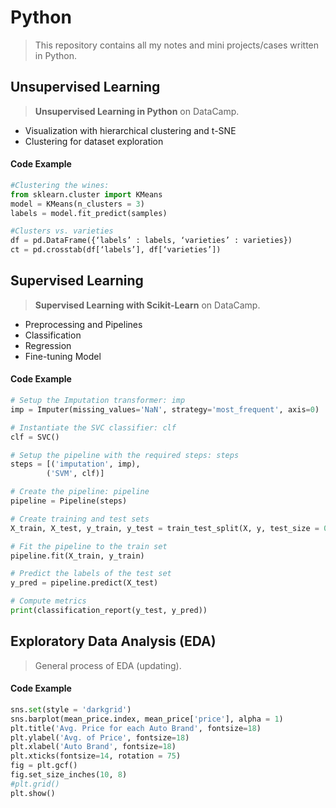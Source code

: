 # Python
> This repository contains all my notes and mini projects/cases written in Python.

## Unsupervised Learning
> **Unsupervised Learning in Python** on DataCamp.
* Visualization with hierarchical clustering and t-SNE
* Clustering for dataset exploration

#### Code Example
```Python
#Clustering the wines:
from sklearn.cluster import KMeans
model = KMeans(n_clusters = 3)
labels = model.fit_predict(samples)

#Clusters vs. varieties
df = pd.DataFrame({‘labels’ : labels, ‘varieties’ : varieties})
ct = pd.crosstab(df[‘labels’], df[‘varieties’])
```

## Supervised Learning
> **Supervised Learning with Scikit-Learn** on DataCamp.
* Preprocessing and Pipelines
* Classification
* Regression
* Fine-tuning Model

#### Code Example
```Python
# Setup the Imputation transformer: imp
imp = Imputer(missing_values='NaN', strategy='most_frequent', axis=0)

# Instantiate the SVC classifier: clf
clf = SVC()

# Setup the pipeline with the required steps: steps
steps = [('imputation', imp),
        ('SVM', clf)]

# Create the pipeline: pipeline
pipeline = Pipeline(steps)

# Create training and test sets
X_train, X_test, y_train, y_test = train_test_split(X, y, test_size = 0.3, random_state = 42)

# Fit the pipeline to the train set
pipeline.fit(X_train, y_train)

# Predict the labels of the test set
y_pred = pipeline.predict(X_test)

# Compute metrics
print(classification_report(y_test, y_pred))
```

## Exploratory Data Analysis (EDA)
> General process of EDA (updating).

#### Code Example
```Python
sns.set(style = 'darkgrid')
sns.barplot(mean_price.index, mean_price['price'], alpha = 1)
plt.title('Avg. Price for each Auto Brand', fontsize=18)
plt.ylabel('Avg. of Price', fontsize=18)
plt.xlabel('Auto Brand', fontsize=18)
plt.xticks(fontsize=14, rotation = 75)
fig = plt.gcf()
fig.set_size_inches(10, 8)
#plt.grid()
plt.show()
```
